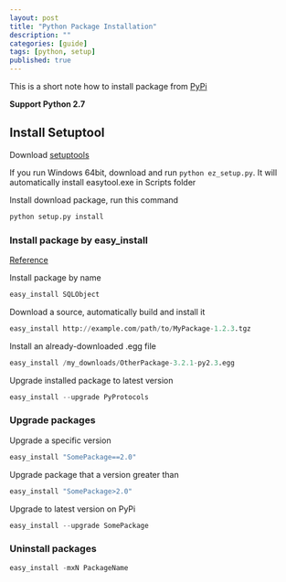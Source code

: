 ```yaml
---
layout: post
title: "Python Package Installation"
description: ""
categories: [guide]
tags: [python, setup]
published: true
---
```

This is a short note how to install package from [PyPi](https://pypi.python.org)

<!--break-->

__Support Python 2.7__

## Install Setuptool
Download [setuptools](https://pypi.python.org/pypi/setuptools)

If you run Windows 64bit, download and run `python ez_setup.py`. It will automatically install easytool.exe in Scripts folder

Install download package, run this command

```python
python setup.py install
```

### Install package by easy_install
[Reference](http://peak.telecommunity.com/DevCenter/EasyInstall#using-easy-install)

Install package by name

```python
easy_install SQLObject
```

Download a source, automatically build and install it

```python
easy_install http://example.com/path/to/MyPackage-1.2.3.tgz
```

Install an already-downloaded .egg file

```python
easy_install /my_downloads/OtherPackage-3.2.1-py2.3.egg
```

Upgrade installed package to latest version

```python
easy_install --upgrade PyProtocols
```

### Upgrade packages

Upgrade a specific version

```python
easy_install "SomePackage==2.0"
```

Upgrade package that a version greater than

```python
easy_install "SomePackage>2.0"
```

Upgrade to latest version on PyPi

```python
easy_install --upgrade SomePackage
```

### Uninstall packages

```python
easy_install -mxN PackageName
```